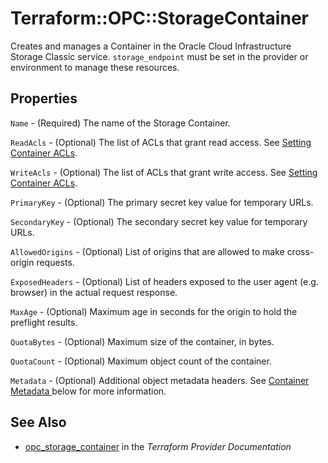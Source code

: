# Terraform::OPC::StorageContainer

Creates and manages a Container in the Oracle Cloud Infrastructure Storage Classic service. `storage_endpoint` must be set in the
provider or environment to manage these resources.

## Properties

`Name` - (Required) The name of the Storage Container.

`ReadAcls` - (Optional) The list of ACLs that grant read access. See [Setting Container ACLs](#setting-container-acls).

`WriteAcls` - (Optional) The list of ACLs that grant write access. See [Setting Container ACLs](#setting-container-acls).

`PrimaryKey` - (Optional) The primary secret key value for temporary URLs.

`SecondaryKey` - (Optional) The secondary secret key value for temporary URLs.

`AllowedOrigins` - (Optional) List of origins that are allowed to make cross-origin requests.

`ExposedHeaders` - (Optional) List of headers exposed to the user agent (e.g. browser) in the actual request response.

`MaxAge` - (Optional) Maximum age in seconds for the origin to hold the preflight results.

`QuotaBytes` - (Optional) Maximum size of the container, in bytes.

`QuotaCount` - (Optional) Maximum object count of the container.

`Metadata` - (Optional) Additional object metadata headers. See [Container Metadata ](#container-metadata) below for more information.


## See Also

* [opc_storage_container](https://www.terraform.io/docs/providers/opc/r/storage_container.html) in the _Terraform Provider Documentation_